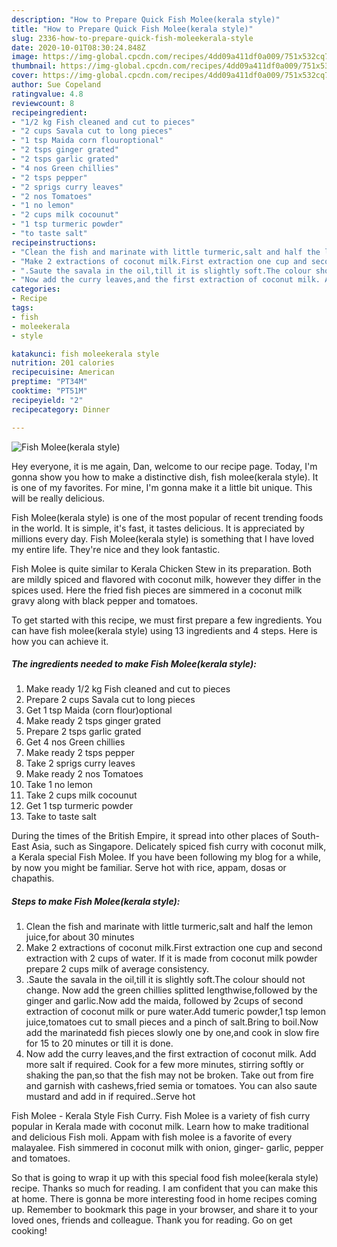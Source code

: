 ```yaml
---
description: "How to Prepare Quick Fish Molee(kerala style)"
title: "How to Prepare Quick Fish Molee(kerala style)"
slug: 2336-how-to-prepare-quick-fish-moleekerala-style
date: 2020-10-01T08:30:24.848Z
image: https://img-global.cpcdn.com/recipes/4dd09a411df0a009/751x532cq70/fish-moleekerala-style-recipe-main-photo.jpg
thumbnail: https://img-global.cpcdn.com/recipes/4dd09a411df0a009/751x532cq70/fish-moleekerala-style-recipe-main-photo.jpg
cover: https://img-global.cpcdn.com/recipes/4dd09a411df0a009/751x532cq70/fish-moleekerala-style-recipe-main-photo.jpg
author: Sue Copeland
ratingvalue: 4.8
reviewcount: 8
recipeingredient:
- "1/2 kg Fish cleaned and cut to pieces"
- "2 cups Savala cut to long pieces"
- "1 tsp Maida corn flouroptional"
- "2 tsps ginger grated"
- "2 tsps garlic grated"
- "4 nos Green chillies"
- "2 tsps pepper"
- "2 sprigs curry leaves"
- "2 nos Tomatoes"
- "1 no lemon"
- "2 cups milk cocounut"
- "1 tsp turmeric powder"
- "to taste salt"
recipeinstructions:
- "Clean the fish and marinate with little turmeric,salt and half the lemon juice,for about 30 minutes"
- "Make 2 extractions of coconut milk.First extraction one cup and second extraction with 2 cups of water. If it is made from coconut milk powder prepare 2 cups milk of average consistency."
- ".Saute the savala in the oil,till it is slightly soft.The colour should not change. Now add the green chillies splitted lengthwise,followed by the ginger and garlic.Now add the maida, followed by 2cups of second extraction of coconut milk or pure water.Add tumeric powder,1 tsp lemon juice,tomatoes cut to small pieces and a pinch of salt.Bring to boil.Now add the marinatedd fish pieces slowly one by one,and cook in slow fire for 15 to 20 minutes or till it is done."
- "Now add the curry leaves,and the first extraction of coconut milk. Add more salt if required. Cook for a few more minutes, stirring softly or shaking the pan,so that the fish may not be broken. Take out from fire and garnish with cashews,fried semia or tomatoes. You can also saute mustard and add in if required..Serve hot"
categories:
- Recipe
tags:
- fish
- moleekerala
- style

katakunci: fish moleekerala style 
nutrition: 201 calories
recipecuisine: American
preptime: "PT34M"
cooktime: "PT51M"
recipeyield: "2"
recipecategory: Dinner

---
```



![Fish Molee(kerala style)](https://img-global.cpcdn.com/recipes/4dd09a411df0a009/751x532cq70/fish-moleekerala-style-recipe-main-photo.jpg)

Hey everyone, it is me again, Dan, welcome to our recipe page. Today, I'm gonna show you how to make a distinctive dish, fish molee(kerala style). It is one of my favorites. For mine, I'm gonna make it a little bit unique. This will be really delicious.

Fish Molee(kerala style) is one of the most popular of recent trending foods in the world. It is simple, it's fast, it tastes delicious. It is appreciated by millions every day. Fish Molee(kerala style) is something that I have loved my entire life. They're nice and they look fantastic.

Fish Molee is quite similar to Kerala Chicken Stew in its preparation. Both are mildly spiced and flavored with coconut milk, however they differ in the spices used. Here the fried fish pieces are simmered in a coconut milk gravy along with black pepper and tomatoes.


To get started with this recipe, we must first prepare a few ingredients. You can have fish molee(kerala style) using 13 ingredients and 4 steps. Here is how you can achieve it.

<!--inarticleads1-->

##### The ingredients needed to make Fish Molee(kerala style):

1. Make ready 1/2 kg Fish cleaned and cut to pieces
1. Prepare 2 cups Savala cut to long pieces
1. Get 1 tsp Maida (corn flour)optional
1. Make ready 2 tsps ginger grated
1. Prepare 2 tsps garlic grated
1. Get 4 nos Green chillies
1. Make ready 2 tsps pepper
1. Take 2 sprigs curry leaves
1. Make ready 2 nos Tomatoes
1. Take 1 no lemon
1. Take 2 cups milk cocounut
1. Get 1 tsp turmeric powder
1. Take to taste salt


During the times of the British Empire, it spread into other places of South-East Asia, such as Singapore. Delicately spiced fish curry with coconut milk, a Kerala special Fish Molee. If you have been following my blog for a while, by now you might be familiar. Serve hot with rice, appam, dosas or chapathis. 

<!--inarticleads2-->

##### Steps to make Fish Molee(kerala style):

1. Clean the fish and marinate with little turmeric,salt and half the lemon juice,for about 30 minutes
1. Make 2 extractions of coconut milk.First extraction one cup and second extraction with 2 cups of water. If it is made from coconut milk powder prepare 2 cups milk of average consistency.
1. .Saute the savala in the oil,till it is slightly soft.The colour should not change. Now add the green chillies splitted lengthwise,followed by the ginger and garlic.Now add the maida, followed by 2cups of second extraction of coconut milk or pure water.Add tumeric powder,1 tsp lemon juice,tomatoes cut to small pieces and a pinch of salt.Bring to boil.Now add the marinatedd fish pieces slowly one by one,and cook in slow fire for 15 to 20 minutes or till it is done.
1. Now add the curry leaves,and the first extraction of coconut milk. Add more salt if required. Cook for a few more minutes, stirring softly or shaking the pan,so that the fish may not be broken. Take out from fire and garnish with cashews,fried semia or tomatoes. You can also saute mustard and add in if required..Serve hot


Fish Molee - Kerala Style Fish Curry. Fish Molee is a variety of fish curry popular in Kerala made with coconut milk. Learn how to make traditional and delicious Fish moli. Appam with fish molee is a favorite of every malayalee. Fish simmered in coconut milk with onion, ginger- garlic, pepper and tomatoes. 

So that is going to wrap it up with this special food fish molee(kerala style) recipe. Thanks so much for reading. I am confident that you can make this at home. There is gonna be more interesting food in home recipes coming up. Remember to bookmark this page in your browser, and share it to your loved ones, friends and colleague. Thank you for reading. Go on get cooking!
